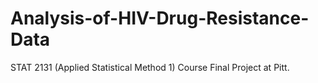 # Analysis-of-HIV-Drug-Resistance-Data
STAT 2131 (Applied Statistical Method 1) Course Final Project at Pitt.
